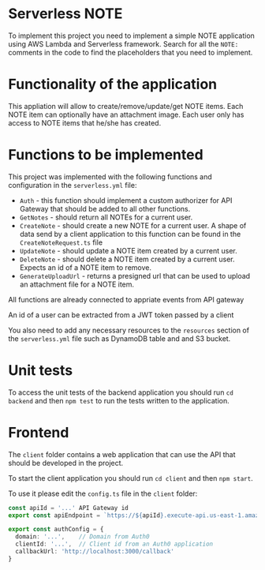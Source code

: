 # Serverless NOTE

To implement this project you need to implement a simple NOTE application using AWS Lambda and Serverless framework. Search for all the `NOTE:` comments in the code to find the placeholders that you need to implement.

# Functionality of the application

This appliation will allow to create/remove/update/get NOTE items. Each NOTE item can optionally have an attachment image. Each user only has access to NOTE items that he/she has created. 

# Functions to be implemented

This project was implemented with the following functions and configuration in the `serverless.yml` file:

* `Auth` - this function should implement a custom authorizer for API Gateway that should be added to all other functions.
* `GetNotes` - should return all NOTEs for a current user. 
* `CreateNote` - should create a new NOTE for a current user. A shape of data send by a client application to this function can be found in the `CreateNoteRequest.ts` file
* `UpdateNote` - should update a NOTE item created by a current user.
* `DeleteNote` - should delete a NOTE item created by a current user. Expects an id of a NOTE item to remove.
* `GenerateUploadUrl` - returns a presigned url that can be used to upload an attachment file for a NOTE item. 

All functions are already connected to appriate events from API gateway

An id of a user can be extracted from a JWT token passed by a client

You also need to add any necessary resources to the `resources` section of the `serverless.yml` file such as DynamoDB table and and S3 bucket.

# Unit tests

To access the unit tests of the backend application you should run `cd backend` and then `npm test` to run the 
tests written to the application.

# Frontend

The `client` folder contains a web application that can use the API that should be developed in the project.

To start the client application you should run `cd client` and then `npm start`.

To use it please edit the `config.ts` file in the `client` folder:

```ts
const apiId = '...' API Gateway id
export const apiEndpoint = `https://${apiId}.execute-api.us-east-1.amazonaws.com/dev`

export const authConfig = {
  domain: '...',    // Domain from Auth0
  clientId: '...',  // Client id from an Auth0 application
  callbackUrl: 'http://localhost:3000/callback'
}
```
